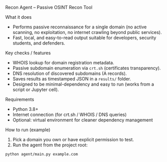  Recon Agent – Passive OSINT Recon Tool

 What it does
- Performs passive reconnaissance for a single domain (no active scanning, no exploitation, no internet crawling beyond public services).
- Fast, local, and easy-to-read output suitable for developers, security students, and defenders.

 Key checks / features
- WHOIS lookup for domain registration metadata.
- Passive subdomain enumeration via `crt.sh` (certificates transparency).
- DNS resolution of discovered subdomains (A records).
- Saves results as timestamped JSON in a `results/` folder.
- Designed to be minimal-dependency and easy to run (works from a script or Jupyter cell).

 Requirements
- Python 3.8+  
- Internet connection (for crt.sh / WHOIS / DNS queries)  
- Optional: virtual environment for cleaner dependency management

 How to run (example)
1. Pick a domain you own or have explicit permission to test.
2. Run the agent from the project root:

```bash
python agent/main.py example.com
